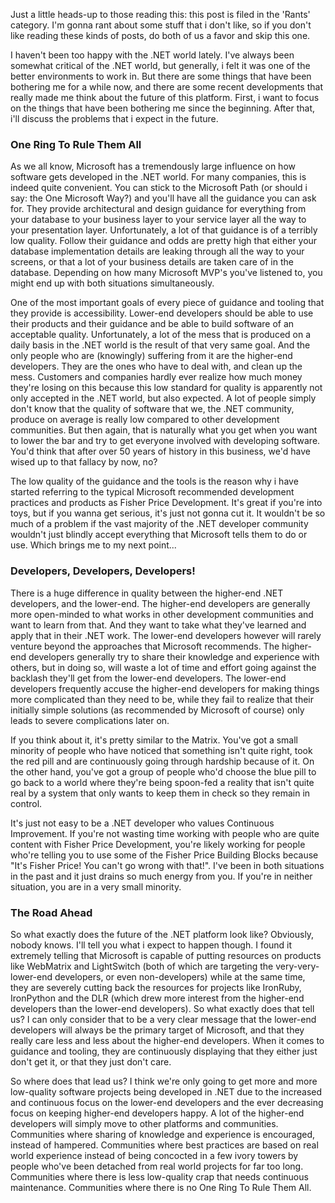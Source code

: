 Just a little heads-up to those reading this: this post is filed in the 'Rants' category.  I'm gonna rant about some stuff that i don't like, so if you don't like reading these kinds of posts, do both of us a favor and skip this one. 

I haven't been too happy with the .NET world lately.  I've always been somewhat critical of the .NET world, but generally, i felt it was one of the better environments to work in.  But there are some things that have been bothering me for a while now, and there are some recent developments that really made me think about the future of this platform.  First, i want to focus on the things that have been bothering me since the beginning.  After that, i'll discuss the problems that i expect in the future.

<h3>One Ring To Rule Them All</h3>

As we all know, Microsoft has a tremendously large influence on how software gets developed in the .NET world.  For many companies, this is indeed quite convenient.  You can stick to the Microsoft Path (or should i say: the One Microsoft Way?) and you'll have all the guidance you can ask for.  They provide architectural and design guidance for everything from your database to your business layer to your service layer all the way to your presentation layer.  Unfortunately, a lot of that guidance is of a terribly low quality.  Follow their guidance and odds are pretty high that either your database implementation details are leaking through all the way to your screens, or that a lot of your business details are taken care of in the database.  Depending on how many Microsoft MVP's you've listened to, you might end up with both situations simultaneously.  

One of the most important goals of every piece of guidance and tooling that they provide is accessibility.  Lower-end developers should be able to use their products and their guidance and be able to build software of an acceptable quality.  Unfortunately, a lot of the mess that is produced on a daily basis in the .NET world is the result of that very same goal.  And the only people who are (knowingly) suffering from it are the higher-end developers.  They are the ones who have to deal with, and clean up the mess.  Customers and companies hardly ever realize how much money they're losing on this because this low standard for quality is apparently not only accepted in the .NET world, but also expected.   A lot of people simply don't know that the quality of software that we, the .NET community, produce on average is really low compared to other development communities.  But then again, that is naturally what you get when you want to lower the bar and try to get everyone involved with developing software.  You'd think that after over 50 years of history in this business, we'd have wised up to that fallacy by now, no?

The low quality of the guidance and the tools is the reason why i have started referring to the typical Microsoft recommended development practices and products as Fisher Price Development.  It's great if you're into toys, but if you wanna get serious, it's just not gonna cut it.  It wouldn't be so much of a problem if the vast majority of the .NET developer community wouldn't just blindly accept everything that Microsoft tells them to do or use.  Which brings me to my next point...  

<h3>Developers, Developers, Developers!</h3>

There is a huge difference in quality between the higher-end .NET developers, and the lower-end.  The higher-end developers are generally more open-minded to what works in other development communities and want to learn from that.  And they want to take what they've learned and apply that in their .NET work.  The lower-end developers however will rarely venture beyond the approaches that Microsoft recommends.  The higher-end developers generally try to share their knowledge and experience with others, but in doing so, will waste a lot of time and effort going against the backlash they'll get from the lower-end developers.  The lower-end developers frequently accuse the higher-end developers for making things more complicated than they need to be, while they fail to realize that their initially simple solutions (as recommended by Microsoft of course) only leads to severe complications later on.  

If you think about it, it's pretty similar to the Matrix.  You've got a small minority of people who have noticed that something isn't quite right, took the red pill and are continuously going through hardship because of it.  On the other hand, you've got a group of people who'd choose the blue pill to go back to a world where they're being spoon-fed a reality that isn't quite real by a system that only wants to keep them in check so they remain in control.  

It's just not easy to be a .NET developer who values Continuous Improvement.  If you're not wasting time working with people who are quite content with Fisher Price Development, you're likely working for people who're telling you to use some of the Fisher Price Building Blocks because "It's Fisher Price! You can't go wrong with that!".  I've been in both situations in the past and it just drains so much energy from you.  If you're in neither situation, you are in a very small minority.

<h3>The Road Ahead</h3>

So what exactly does the future of the .NET platform look like? Obviously, nobody knows.  I'll tell you what i expect to happen though.  I found it extremely telling that Microsoft is capable of putting resources on products like WebMatrix and LightSwitch (both of which are targeting the very-very-lower-end developers, or even non-developers) while at the same time, they are severely cutting back the resources for projects like IronRuby, IronPython and the DLR (which drew more interest from the higher-end developers than the lower-end developers).  So what exactly does that tell us?  I can only consider that to be a very clear message that the lower-end developers will always be the primary target of Microsoft, and that they really care less and less about the higher-end developers.  When it comes to guidance and tooling, they are continuously displaying that they either just don't get it, or that they just don't care.

So where does that lead us?  I think we're only going to get more and more low-quality software projects being developed in .NET due to the increased and continuous focus on the lower-end developers and the ever decreasing focus on keeping higher-end developers happy.  A lot of the higher-end developers will simply move to other platforms and communities.  Communities where sharing of knowledge and experience is encouraged, instead of hampered.  Communities where best practices are based on real world experience instead of being concocted in a few ivory towers by people who've been detached from real world projects for far too long.  Communities where there is less low-quality crap that needs continuous maintenance.  Communities where there is no One Ring To Rule Them All.